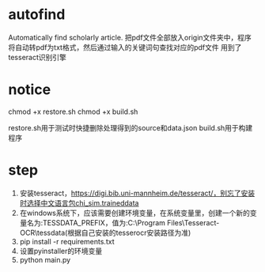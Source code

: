 # autofind
Automatically find scholarly article.
把pdf文件全部放入origin文件夹中，程序将自动转pdf为txt格式，然后通过输入的关键词句查找对应的pdf文件
用到了tesseract识别引擎


# notice
chmod +x restore.sh
chmod +x build.sh

restore.sh用于测试时快捷删除处理得到的source和data.json
build.sh用于构建程序


# step
1. 安装tesseract，https://digi.bib.uni-mannheim.de/tesseract/，别忘了安装时选择中文语言包chi_sim.traineddata
2. 在windows系统下，应该需要创建环境变量，在系统变量里，创建一个新的变量名为:TESSDATA_PREFIX，值为:C:\Program Files\Tesseract-OCR\tessdata(根据自己安装的tesserocr安装路径为准)
3. pip install -r requirements.txt
4. 设置pyinstaller的环境变量
5. python main.py